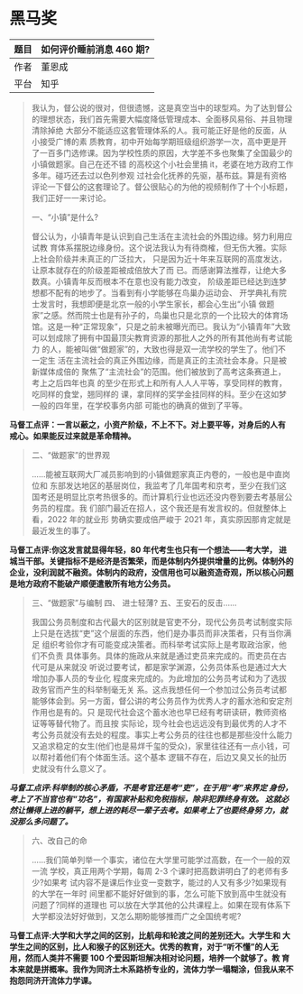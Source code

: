 # 黑马奖

| 题目 | 如何评价睡前消息 460 期?|
|---|---|
|作者|董恩成|
|平台|知乎|

>我认为，督公说的很对，但很遗憾，这是真空当中的球型鸡。为了达到督公的理想状态，我们首先需要大幅度降低管理成本、全面移风易俗、并且物理清除掉绝 大部分不能适应这套管理体系的人。我可能正好是他的反面，从小接受广博的素 质教育，初中开始每学期班级组织游学一次，高中更是开了一百多门选修课。因为学校性质的原因，大学差不多也聚集了全国最少的小镇做题家。自己在还不错 的高校这个小社会里搞 it，老婆在地方政府工作多年。碰巧还去过以色列参观 过社会化抚养的先驱，基布兹。算是有资格评论一下督公的这套理论了。督公很贴心的为他的视频制作了十个小标题，我们正好一一来讨论。
>
>一、“小镇”是什么?
>
>督公认为，小镇青年是认识到自己生活在主流社会的外围边缘。努力利用应试教 育体系摆脱边缘身份。这个说法我认为有待商榷，但无伤大雅。实际上社会阶级并未真正的广泛拉大， 只是因为近十年来互联网的高度发达，让原本就存在的阶级差距被成倍放大了而 已。而感谢算法推荐，让绝大多数真。小镇青年反而根本不在意也没有能力改变， 阶级差距已经达到连梦想都不配有的地步了。当看到有小学能够在鸟巢办运动会、 开学典礼有院士发言时，我想即便是北京一般的小学生家长，都会心生出“小镇 做题家”之感。然而院士也是有孙子的，鸟巢也只是北京的一个比较大的体育场 馆。这是一种“正常现象”，只是之前未被曝光而已。我认为“小镇青年”大致 可以划成除了拥有中国最顶尖教育资源的那批人之外的所有其他尚有考试能力 的人，能被叫做“做题家”的，大致也得是双一流学校的学生了。他们不一定生 活在主流社会的真正外围边缘，而是真正的主流社会本身。只是被新媒体成倍的 聚焦了“主流社会”的范围。他们被放到了高考这条赛道上，考上之后四年也真 的至少在形式上和所有人人人平等，享受同样的教育，吃同样的食堂，翘同样的 课，拿同样的奖学金挂同样的科。至少在这如梦一般的四年里，在学校事务内部 可能也的确真的做到了平等。

**马督工点评：一言以蔽之，小资产阶级，不上不下。对上要平等，对身后的人有 戒心。如果能反过来就是革命精神。**

>二、“做题家”的世界观
>
>......能被互联网大厂减员影响到的小镇做题家真正内卷的，一般也是中直岗位和 东部发达地区的基层岗位，我监考了几年国考和京考，至少在我们这国考还是明显比京考热很多的。而计算机行业也远还没内卷到要去考基层公务员的程度。我 们部门最近在招人，这个我还是有发言权的。但就整体上看，2022 年的就业形 势确实要成倍严峻于 2021 年，真实原因那肯定就是最近发生的事了。


**马督工点评:你这发言就显得年轻，80 年代考生也只有一个想法——考大学， 进城当干部。关键指标不是经济是否繁荣，而是体制内外提供增量的比例。体制外的企业，没利润就不融资。体制内的政府，没信用也可以融资造奇观，所以核心问题是地方政府不能破产顺便遣散所有地方公务员。**

>三、“做题家”与编制 四、 进士轻薄? 五、王安石的反击......
>
>我国公务员制度和古代最大的区别就是官吏不分，现代公务员考试制度实际 上只是在选拔“吏”这个层面的东西，他们是办事员而非决策者，只有当你满足 组织考验你才有可能变成决策者。而科举考试实际上是考取政治家，他们不负责 具体事务。具体的施政从来就是通过吏员来完成的。而吏员在古代可是从来就没 听说过要考试，都是家学渊源，公务员体系也是通过大大增加办事人员的专业化 程度来完成的。为此增加的公务员考试和为了选拔政务官而产生的科举制毫无关 系。这点我想任何一个参加过公务员考试都能够体会到。另一方面，督公讲的考公务员作为优秀人才的蓄水池和安定剂作用也是有的。只 是现代社会这个蓄水池也早已经有考研读研，教师资格证等等替代物了。而且按 实际论，现今社会也远远没有到最优秀的人才不考公务员就没有去处的程度。事实上考公务员的往往也都是那些没什么能力又追求稳定的女生(他们也是易烊千玺的受众)，家里往往还有一点小钱，可以帮衬着他们有个体面生活。这个基本 逻辑不存在，后边又臭又长的扯历史就没有什么意义了。


***马督工点评:科举制的核心矛盾，不是考官还是考“吏”，在于用“考”来界定 身份，考上了不当官也有“功名”，有国家补贴和免税指标，除非犯罪终身有效。 这就必然让懒得上进的躺平，想上进的耗尽一辈子去考。如果考上了也要终身努 力，就没那么多问题了。***

>六、改自己的命
>
>......我们简单列举一个事实，诸位在大学里可能学过高数，在一个一般的双一流 学校，真正用两个学期，每周 2-3 个课时把高数讲明白了的老师有多少?如果考 试内容不是课后作业变一变数字，能过的人又有多少?如果现有的大学在一年时 间里都不能好好做到的事，怎么可能下放到高中生就没有问题了?同样的道理也 可以放在大学其他的公共课程上。如果在现有体系下大学都没法好好做到，又怎么期盼能够推而广之全国统考呢?

**马督工点评:大学和大学之间的区别，比航母和轮渡之间的差别还大。大学生和 大学生之间的区别，比人和猴子的区别还大。优秀的教育，对于“听不懂”的人无用，然而人类并不需要 100 个爱因斯坦解决相对论问题，培养一个就够了。教 育本来就是拼概率。我作为同济土木系路桥专业的，流体力学一塌糊涂，但我从来不抱怨同济开流体力学课。**

